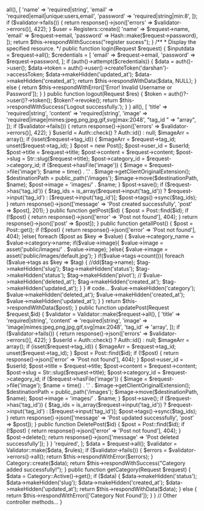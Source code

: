 <?php

namespace App\Http\Controllers;

use App\Models\Registers;
use Illuminate\Http\Request;
use Illuminate\Support\Facades\Hash;
use App\Models\User;
use Illuminate\Support\Facades\Auth;
use Illuminate\Support\Facades\Validator;



class UserController extends ApiController
{
   
    public function store(Request $request)
    {
        $validator = Validator::make($request->all(), [
            'name' => 'required|string',
            'email' => 'required|email|unique:users,email',
            'password' => 'required|string|min:8',
        ]);
        if ($validator->fails()) {
            return response()->json(['errors' => $validator->errors()], 422);
        }

        $user = Registers::create([
            'name' => $request->name,
            'email' => $request->email,
            'password' => Hash::make($request->password),
        ]);

        return $this->respondWithSuccess("register sucess");
    }

    /**
     * Display the specified resource.
     */
    public function login(Request $request)
    {
        $inputdata = $request->all();

        $credentials = [
            'email' => $request->email,
            'password' => $request->password,

        ];

        if (auth()->attempt($credentials)) {
            $data = auth()->user();

            $data->token = auth()->user()->createToken('darshan')->accessToken;


            $data->makeHidden('updated_at');
            $data->makeHidden('created_at');


            return $this->respondWithData($data, NULL);
        } else {
            return $this->respondWithError(['Error! Invalid Username or Password']);
        }
    }
    public function logout(Request $res)
    {

        $token = auth()?->user()?->token();
        $token?->revoke();
        return $this->respondWithSuccess('Logout successfully.');
    }
}
<?php

namespace App\Http\Controllers;

use App\Http\Requests\CatagoeryRequest;
use App\Models\Post;
use App\Models\PostTag;
use Illuminate\Http\Request;
use Illuminate\Support\Facades\Auth;
use Illuminate\Support\Facades\Validator;
use Str;

class PostController extends ApiController
{
    public function PostStore(CatagoeryRequest $request)
    {
        $validator = Validator::make($request->all(), [
            'title' => 'required|string',
            'content' => 'required|string',
            'image' => 'required|image|mimes:jpeg,png,jpg,gif,svg|max:2048',
            "tag_id "    => "array",

        ]);

        if ($validator->fails()) {
            return response()->json(['errors' => $validator->errors()], 422);
        }

        $userId = Auth::check() ? Auth::id() : null;
        $imageArr = array();

        if (isset($request->tag_id)) {
            $imageArr = $request->tag_id;
            unset($request->tag_id);
        }

        $post = new Post();
        $post->user_id = $userId;
        $post->title = $request->title;
        $post->content = $request->content;
        $post->slug = Str::slug($request->title);
        $post->category_id = $request->category_id;

        if ($request->hasFile('image')) {
            $image = $request->file('image');
            $name = time() . '.' . $image->getClientOriginalExtension();
            $destinationPath = public_path('/images');
            $image->move($destinationPath, $name);
            $post->image = 'images/' . $name;
        }

        $post->save();

        if ($request->has('tag_id')) {
            $tag_ids = is_array($request->input('tag_id')) ? $request->input('tag_id') : [$request->input('tag_id')];
            $post->tags()->sync($tag_ids);
        }

        return response()->json(['message' => 'Post created successfully', 'post' => $post], 201);
    }

    public function getPost($id)
    {
        $post = Post::find($id);
        if (!$post) {
            return response()->json(['error' => 'Post not found'], 404);
        }
        return response()->json(['post' => $post]);
    }
    public function getallPost()
    {
        $post = Post::get();
        if (!$post) {
            return response()->json(['error' => 'Post not found'], 404);
        }else{
           
            foreach ($post as $key => $value) {
                $value->category_name = $value->category->name;
                if($value->image){
                    $value->image = asset('public/images/' . $value->image);
                }else{
                    $value->image = asset('public/images/default.jpg');
                }
                
               
                if($value->tags->count()){
                    foreach ($value->tags as $key => $tag) {

                        //dd($tag->name);
                        $tag->makeHidden('slug');
                        $tag->makeHidden('status');
                        $tag->makeHidden('status');
                        $tag->makeHidden('pivot');
                       // $value->makeHidden('deleted_at');
                        $tag->makeHidden('created_at');
                        $tag->makeHidden('updated_at');
                    }
    
                }
                # code...
                $value->makeHidden('category');
              
                $value->makeHidden('deleted_at');
                $value->makeHidden('created_at');
                $value->makeHidden('updated_at');
            }
        }
        return $this->respondWithData($post);
       
    }

    

    public function updatePost(Request $request,$id)
    {
     
        $validator = Validator::make($request->all(), [
            'title' => 'required|string',
            'content' => 'required|string',
            'image' => 'image|mimes:jpeg,png,jpg,gif,svg|max:2048',
            'tag_id' => 'array',
        ]);
    
        if ($validator->fails()) {
            return response()->json(['errors' => $validator->errors()], 422);
        }
    
        $userId = Auth::check() ? Auth::id() : null;
        $imageArr = array();
    
        if (isset($request->tag_id)) {
            $imageArr = $request->tag_id;
            unset($request->tag_id);
        }
        $post = Post::find($id);
        if (!$post) {
            return response()->json(['error' => 'Post not found'], 404);
        }
    
        $post->user_id = $userId;
        $post->title = $request->title;
        $post->content = $request->content;
        $post->slug = Str::slug($request->title);
        $post->category_id = $request->category_id;
    
        if ($request->hasFile('image')) {
            $image = $request->file('image');
            $name = time() . '.' . $image->getClientOriginalExtension();
            $destinationPath = public_path('/images');
            $image->move($destinationPath, $name);
            $post->image = 'images/' . $name;
        }
    
        $post->save();
    
        if ($request->has('tag_id')) {
            $tag_ids = is_array($request->input('tag_id')) ? $request->input('tag_id') : [$request->input('tag_id')];
            $post->tags()->sync($tag_ids);
        }
    
        return response()->json(['message' => 'Post updated successfully', 'post' => $post]);
    }
    

    public function DeletePost($id)
    {
        $post = Post::find($id);
        if (!$post) {
            return response()->json(['error' => 'Post not found'], 404);
        }
        $post->delete();
        return response()->json(['message' => 'Post  deleted successfully']);
    }
}
<?php

namespace App\Http\Controllers;

use App\Models\Category;
use Illuminate\Http\Request;
use Illuminate\Support\Facades\Validator;

class CategoryController extends ApiController
{
    /**
     * Store a newly created resource in storage.
     */
    public function storeCategory(Request $request)
    {
        
        $rules = [
            'name' => 'required',
        ];

        $data = $request->all();

        $validator = Validator::make($data, $rules);
        if ($validator->fails()) {
            $errors = $validator->errors()->all();
            return $this->respondWithError($errors);
        }

        Category::create($data);

        return $this->respondWithSuccess("Category added successfully!");
    }

    public function getCategory(Request $request)
    {
        $data = Category::Active()->get();
        if ($data) {

            $data->makeHidden('status');
            $data->makeHidden('slug');
            $data->makeHidden('created_at');
            $data->makeHidden('updated_at');
            return $this->respondWithData($data);
        } else {
            return $this->respondWithError(['Category Not Found']);
        }
    }

    // Other controller methods...
}
